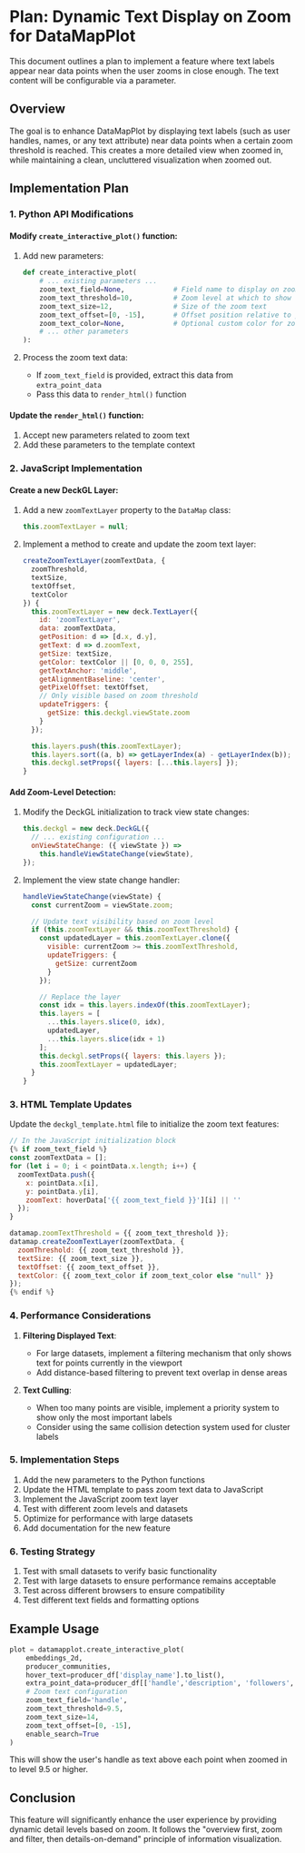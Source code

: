 # Plan: Dynamic Text Display on Zoom for DataMapPlot

This document outlines a plan to implement a feature where text labels appear near data points when the user zooms in close enough. The text content will be configurable via a parameter.

## Overview

The goal is to enhance DataMapPlot by displaying text labels (such as user handles, names, or any text attribute) near data points when a certain zoom threshold is reached. This creates a more detailed view when zoomed in, while maintaining a clean, uncluttered visualization when zoomed out.

## Implementation Plan

### 1. Python API Modifications

#### Modify `create_interactive_plot()` function:

1. Add new parameters:

   ```python
   def create_interactive_plot(
       # ... existing parameters ...
       zoom_text_field=None,            # Field name to display on zoom (e.g., 'handle')
       zoom_text_threshold=10,          # Zoom level at which to show the text
       zoom_text_size=12,               # Size of the zoom text
       zoom_text_offset=[0, -15],       # Offset position relative to points
       zoom_text_color=None,            # Optional custom color for zoom text
       # ... other parameters
   ):
   ```

2. Process the zoom text data:
   - If `zoom_text_field` is provided, extract this data from `extra_point_data`
   - Pass this data to `render_html()` function

#### Update the `render_html()` function:

1. Accept new parameters related to zoom text
2. Add these parameters to the template context

### 2. JavaScript Implementation

#### Create a new DeckGL Layer:

1. Add a new `zoomTextLayer` property to the `DataMap` class:

   ```javascript
   this.zoomTextLayer = null;
   ```

2. Implement a method to create and update the zoom text layer:

   ```javascript
   createZoomTextLayer(zoomTextData, {
     zoomThreshold,
     textSize,
     textOffset,
     textColor
   }) {
     this.zoomTextLayer = new deck.TextLayer({
       id: 'zoomTextLayer',
       data: zoomTextData,
       getPosition: d => [d.x, d.y],
       getText: d => d.zoomText,
       getSize: textSize,
       getColor: textColor || [0, 0, 0, 255],
       getTextAnchor: 'middle',
       getAlignmentBaseline: 'center',
       getPixelOffset: textOffset,
       // Only visible based on zoom threshold
       updateTriggers: {
         getSize: this.deckgl.viewState.zoom
       }
     });

     this.layers.push(this.zoomTextLayer);
     this.layers.sort((a, b) => getLayerIndex(a) - getLayerIndex(b));
     this.deckgl.setProps({ layers: [...this.layers] });
   }
   ```

#### Add Zoom-Level Detection:

1. Modify the DeckGL initialization to track view state changes:

   ```javascript
   this.deckgl = new deck.DeckGL({
     // ... existing configuration ...
     onViewStateChange: ({ viewState }) =>
       this.handleViewStateChange(viewState),
   });
   ```

2. Implement the view state change handler:

   ```javascript
   handleViewStateChange(viewState) {
     const currentZoom = viewState.zoom;

     // Update text visibility based on zoom level
     if (this.zoomTextLayer && this.zoomTextThreshold) {
       const updatedLayer = this.zoomTextLayer.clone({
         visible: currentZoom >= this.zoomTextThreshold,
         updateTriggers: {
           getSize: currentZoom
         }
       });

       // Replace the layer
       const idx = this.layers.indexOf(this.zoomTextLayer);
       this.layers = [
         ...this.layers.slice(0, idx),
         updatedLayer,
         ...this.layers.slice(idx + 1)
       ];
       this.deckgl.setProps({ layers: this.layers });
       this.zoomTextLayer = updatedLayer;
     }
   }
   ```

### 3. HTML Template Updates

Update the `deckgl_template.html` file to initialize the zoom text features:

```javascript
// In the JavaScript initialization block
{% if zoom_text_field %}
const zoomTextData = [];
for (let i = 0; i < pointData.x.length; i++) {
  zoomTextData.push({
    x: pointData.x[i],
    y: pointData.y[i],
    zoomText: hoverData['{{ zoom_text_field }}'][i] || ''
  });
}

datamap.zoomTextThreshold = {{ zoom_text_threshold }};
datamap.createZoomTextLayer(zoomTextData, {
  zoomThreshold: {{ zoom_text_threshold }},
  textSize: {{ zoom_text_size }},
  textOffset: {{ zoom_text_offset }},
  textColor: {{ zoom_text_color if zoom_text_color else "null" }}
});
{% endif %}
```

### 4. Performance Considerations

1. **Filtering Displayed Text**:

   - For large datasets, implement a filtering mechanism that only shows text for points currently in the viewport
   - Add distance-based filtering to prevent text overlap in dense areas

2. **Text Culling**:
   - When too many points are visible, implement a priority system to show only the most important labels
   - Consider using the same collision detection system used for cluster labels

### 5. Implementation Steps

1. Add the new parameters to the Python functions
2. Update the HTML template to pass zoom text data to JavaScript
3. Implement the JavaScript zoom text layer
4. Test with different zoom levels and datasets
5. Optimize for performance with large datasets
6. Add documentation for the new feature

### 6. Testing Strategy

1. Test with small datasets to verify basic functionality
2. Test with large datasets to ensure performance remains acceptable
3. Test across different browsers to ensure compatibility
4. Test different text fields and formatting options

## Example Usage

```python
plot = datamapplot.create_interactive_plot(
    embeddings_2d,
    producer_communities,
    hover_text=producer_df['display_name'].to_list(),
    extra_point_data=producer_df[['handle','description', 'followers', 'following', 'bsky_url']],
    # Zoom text configuration
    zoom_text_field='handle',
    zoom_text_threshold=9.5,
    zoom_text_size=14,
    zoom_text_offset=[0, -15],
    enable_search=True
)
```

This will show the user's handle as text above each point when zoomed in to level 9.5 or higher.

## Conclusion

This feature will significantly enhance the user experience by providing dynamic detail levels based on zoom. It follows the "overview first, zoom and filter, then details-on-demand" principle of information visualization.
